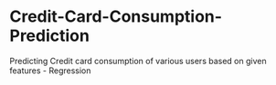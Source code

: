 # Credit-Card-Consumption-Prediction
Predicting Credit card consumption of various users based on given features - Regression
